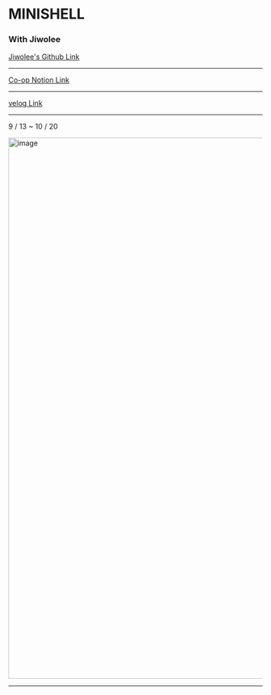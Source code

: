 # MINISHELL #

### With Jiwolee


[Jiwolee's Github Link](https://github.com/jwo1024)

------

[Co-op Notion Link](https://accessible-capricorn-be7.notion.site/minishell-6d36971050ec460b9022cbdae1a1fc4f)

------

[velog Link](https://velog.io/@jen133/series/minishell)

------
9 / 13 ~ 10 / 20

<img width="1071" alt="image" src="https://user-images.githubusercontent.com/38096515/197134387-29ec2c2f-9724-4047-86c9-b97390c13821.png">

-----


